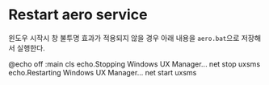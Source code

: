 # Restart aero service

윈도우 시작시 창 불투명 효과가 적용되지 않을 경우 아래 내용을 `aero.bat`으로 저장해서 실행한다.

  @echo off
  :main
  cls
  echo.Stopping Windows UX Manager...
  net stop uxsms
  echo.Restarting Windows UX Manager...
  net start uxsms
